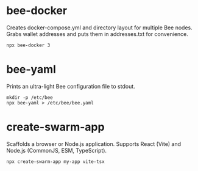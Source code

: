 # bee-docker

Creates docker-compose.yml and directory layout for multiple Bee nodes. Grabs wallet addresses and puts them in addresses.txt for convenience.

```
npx bee-docker 3
```

# bee-yaml

Prints an ultra-light Bee configuration file to stdout.

```
mkdir -p /etc/bee
npx bee-yaml > /etc/bee/bee.yaml
```

# create-swarm-app

Scaffolds a browser or Node.js application. Supports React (Vite) and Node.js (CommonJS, ESM, TypeScript).

```
npx create-swarm-app my-app vite-tsx
```

